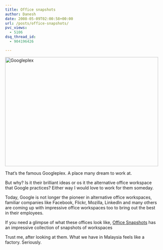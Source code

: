 ```yaml
---
title: Office snapshots
author: Danesh
date: 2008-05-09T02:00:58+00:00
url: /posts/office-snapshots/
pvc_views:
  - 5106
dsq_thread_id:
  - 904196426

---
```

[<img loading="lazy" class="alignnone size-medium wp-image-543" title="Googleplex" src="/wp-content/uploads/2008/05/gp5-500x357.jpg" alt="Googleplex" width="500" height="357" srcset="/wp-content/uploads/2008/05/gp5-500x357.jpg 500w, /wp-content/uploads/2008/05/gp5.jpg 800w" sizes="(max-width: 500px) 100vw, 500px" />][1]

That&#8217;s the famous Googleplex. A place many dream to work at.

But why? Is it their brilliant ideas or os it the alternative office workspace that Google practices? Either way I would love to work for them someday.

Today, Google is not longer the pioneer in alternative office workspaces, familiar companies like Facebook, Flickr, Mozilla, LinkedIn and many others are coming up with impressive office workspaces too to bring out the best in their employees.

If you need a glimpse of what these offices look like, [Office Snapshots][2] has an impressive collection of snapshots of workspaces

Trust me, after looking at them. What we have in Malaysia feels like a factory. Seriously.

 [1]: /wp-content/uploads/2008/05/gp5.jpg
 [2]: http://www.officesnapshots.com